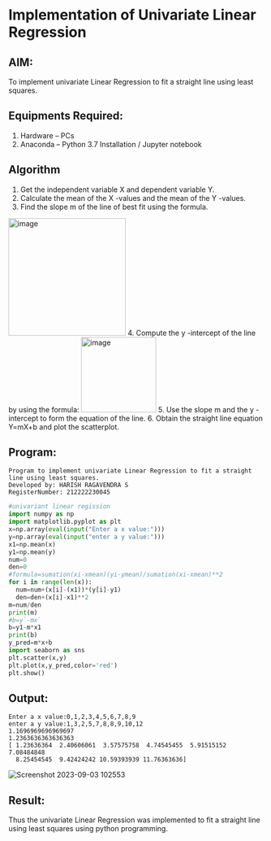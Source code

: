 # Implementation of Univariate Linear Regression
## AIM:
To implement univariate Linear Regression to fit a straight line using least squares.

## Equipments Required:
1. Hardware – PCs
2. Anaconda – Python 3.7 Installation / Jupyter notebook

## Algorithm
1. Get the independent variable X and dependent variable Y.
2. Calculate the mean of the X -values and the mean of the Y -values.
3. Find the slope m of the line of best fit using the formula. 
<img width="231" alt="image" src="https://user-images.githubusercontent.com/93026020/192078527-b3b5ee3e-992f-46c4-865b-3b7ce4ac54ad.png">
4. Compute the y -intercept of the line by using the formula:
<img width="148" alt="image" src="https://user-images.githubusercontent.com/93026020/192078545-79d70b90-7e9d-4b85-9f8b-9d7548a4c5a4.png">
5. Use the slope m and the y -intercept to form the equation of the line.
6. Obtain the straight line equation Y=mX+b and plot the scatterplot.

## Program:
```
Program to implement univariate Linear Regression to fit a straight line using least squares.
Developed by: HARISH RAGAVENDRA S
RegisterNumber: 212222230045
```
```PYTHON
#univariant linear regission
import numpy as np
import matplotlib.pyplot as plt
x=np.array(eval(input("Enter a x value:")))
y=np.array(eval(input("enter a y value:")))
x1=np.mean(x)
y1=np.mean(y)
num=0
den=0
#formula=sumation(xi-xmean)(yi-ymean)/sumation(xi-xmean)**2
for i in range(len(x)):
  num=num+(x[i]-(x1))*(y[i]-y1)
  den=den+(x[i]-x1)**2
m=num/den
print(m)
#b=y`-mx`
b=y1-m*x1
print(b)
y_pred=m*x+b
import seaborn as sns
plt.scatter(x,y)
plt.plot(x,y_pred,color='red')
plt.show()
```
## Output:
```
Enter a x value:0,1,2,3,4,5,6,7,8,9
enter a y value:1,3,2,5,7,8,8,9,10,12
1.1696969696969697
1.2363636363636363
[ 1.23636364  2.40606061  3.57575758  4.74545455  5.91515152  7.08484848
  8.25454545  9.42424242 10.59393939 11.76363636]
```
![Screenshot 2023-09-03 102553](https://github.com/BaskaranV15/Find-the-best-fit-line-using-Least-Squares-Method/assets/118703522/6cdf3a7b-736f-4822-8c91-1d85c34904e9)

## Result:
Thus the univariate Linear Regression was implemented to fit a straight line using least squares using python programming.
